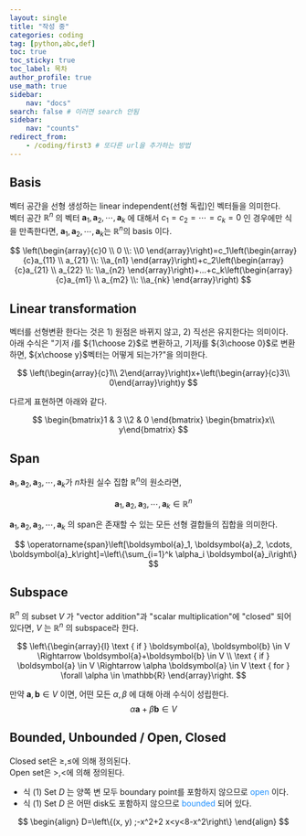```yaml
---
layout: single
title: "작성 중"
categories: coding
tag: [python,abc,def]
toc: true
toc_sticky: true
toc_label: 목차
author_profile: true
use_math: true
sidebar: 
    nav: "docs"
search: false # 이러면 search 안됨
sidebar:
    nav: "counts"
redirect_from:
    - /coding/first3 # 또다른 url을 추가하는 방법
---
```


## Basis
벡터 공간을 선형 생성하는 linear independent(선형 독립)인 벡터들을 의미한다.  
벡터 공간 $\mathbb{R}^n$ 의 벡터 $\boldsymbol{a}_1, \boldsymbol{a}_2, \cdots, \boldsymbol{a}_k$ 에 대해서
$c_1=c_2=\cdots=c_k=0$ 인 경우에만 식을 만족한다면, $\boldsymbol{a}_1, \boldsymbol{a}_2, \cdots, \boldsymbol{a}_k$는 $\mathbb{R}^n$의 basis 이다.

$$
\left(\begin{array}{c}0 \\ 0 \\: \\0 \end{array}\right)=c_1\left(\begin{array}{c}a_{11} \\ a_{21} \\: \\a_{n1} \end{array}\right)+c_2\left(\begin{array}{c}a_{21} \\ a_{22} \\: \\a_{n2} \end{array}\right)+...+c_k\left(\begin{array}{c}a_{m1} \\ a_{m2} \\: \\a_{nk} \end{array}\right)
$$

## Linear transformation
벡터를 선형변환 한다는 것은 1) 원점은 바뀌지 않고, 2) 직선은 유지한다는 의미이다.  
아래 수식은 "기저 $i$를 ${1\choose 2}$로 변환하고, 기저$j$를 ${3\choose 0}$로 변환하면, ${x\choose y}$벡터는 어떻게 되는가?"을 의미한다.

$$
\left(\begin{array}{c}1\\ 2\end{array}\right)x+\left(\begin{array}{c}3\\ 0\end{array}\right)y
$$

다르게 표현하면 아래와 같다.

$$
\begin{bmatrix}1 & 3 \\2 & 0 \end{bmatrix} \begin{bmatrix}x\\ y\end{bmatrix}
$$


## Span
 $\boldsymbol{a}_1, \boldsymbol{a}_2,\boldsymbol{a}_3, \cdots, \boldsymbol{a}_k$가 $n$차원 실수 집합 $\mathbb{R}^n$의 원소라면,
 
$$
\boldsymbol{a}_1, \boldsymbol{a}_2,\boldsymbol{a}_3, \cdots, \boldsymbol{a}_k \in \mathbb{R}^n
$$


$\boldsymbol{a}_1, \boldsymbol{a}_2,\boldsymbol{a}_3, \cdots, \boldsymbol{a}_k$ 의 span은 존재할 수 있는 모든 선형 결합들의 집합을 의미한다.

$$
\operatorname{span}\left[\boldsymbol{a}_1, \boldsymbol{a}_2, \cdots, \boldsymbol{a}_k\right]=\left\{\sum_{i=1}^k \alpha_i \boldsymbol{a}_i\right\}
$$

## Subspace
$\mathbb{R}^n$ 의 subset $V$ 가 "vector addition"과 "scalar multiplication"에 "closed" 되어 있다면, $V$ 는 $\mathbb{R}^n$ 의 subspace라 한다.

$$
\left\{\begin{array}{l}
\text { if } \boldsymbol{a}, \boldsymbol{b} \in V \Rightarrow \boldsymbol{a}+\boldsymbol{b} \in V \\
\text { if } \boldsymbol{a} \in V \Rightarrow \alpha \boldsymbol{a} \in V \text { for } \forall \alpha \in \mathbb{R}
\end{array}\right.
$$

만약 $\boldsymbol{a}, \boldsymbol{b} \in V$ 이면, 어떤 모든 $\alpha, \beta$ 에 대해 아래 수식이 성립한다.
$$
\alpha \boldsymbol{a}+\beta \boldsymbol{b} \in V
$$

## Bounded, Unbounded / Open, Closed

Closed set은 $\geqslant, \leqslant$에 의해 정의된다.    
Open set은 $>,<$에 의해 정의된다.

<!-- - 식 (1) 은 양쪽 변 모두 boundary point를 포함하지 않으므로 <span style="color:blue">open</spen>  이다. -->
- 식 (1) Set $D%$ 는 양쪽 변 모두 boundary point를 포함하지 않으므로 <font color='#1E90FF'> open </font> 이다.
- 식 (1) Set $D$ 은 어떤 disk도 포함하지 않으므로 <font color='#1E90FF'> bounded </font> 되어 있다.    

$$
\begin{align}
D=\left\{(x, y) ;-x^2+2 x<y<8-x^2\right\}
\end{align}
$$